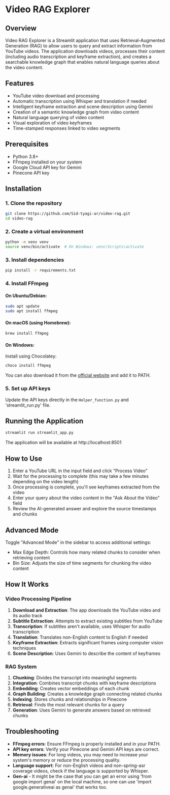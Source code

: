 # Video RAG Explorer

## Overview

Video RAG Explorer is a Streamlit application that uses Retrieval-Augmented Generation (RAG) to allow users to query and extract information from YouTube videos. The application downloads videos, processes their content (including audio transcription and keyframe extraction), and creates a searchable knowledge graph that enables natural language queries about the video content.

## Features

- YouTube video download and processing
- Automatic transcription using Whisper and translation if needed
- Intelligent keyframe extraction and scene description using Gemini
- Creation of a semantic knowledge graph from video content
- Natural language querying of video content
- Visual exploration of video keyframes
- Time-stamped responses linked to video segments

## Prerequisites

- Python 3.8+
- FFmpeg installed on your system
- Google Cloud API key for Gemini
- Pinecone API key

## Installation

### 1. Clone the repository

```bash
git clone https://github.com/Sid-tyagi-ar/video-rag.git
cd video-rag
```

### 2. Create a virtual environment

```bash
python -m venv venv
source venv/bin/activate  # On Windows: venv\Scripts\activate
```

### 3. Install dependencies

```bash
pip install -r requirements.txt
```

### 4. Install FFmpeg

#### On Ubuntu/Debian:
```bash
sudo apt update
sudo apt install ffmpeg
```

#### On macOS (using Homebrew):
```bash
brew install ffmpeg
```

#### On Windows:
Install using Chocolatey:
```bash
choco install ffmpeg
```
You can also download it from the [official website](https://ffmpeg.org/download.html) and add it to PATH.

### 5. Set up API keys

 Update the API keys directly in the `Helper_function.py`  and 'streamlit_run.py' file.

## Running the Application

```bash
streamlit run streamlit_app.py
```

The application will be available at http://localhost:8501

## How to Use

1. Enter a YouTube URL in the input field and click "Process Video"
2. Wait for the processing to complete (this may take a few minutes depending on the video length)
3. Once processing is complete, you'll see keyframes extracted from the video
4. Enter your query about the video content in the "Ask About the Video" field
5. Review the AI-generated answer and explore the source timestamps and chunks

## Advanced Mode

Toggle "Advanced Mode" in the sidebar to access additional settings:
- Max Edge Depth: Controls how many related chunks to consider when retrieving content
- Bin Size: Adjusts the size of time segments for chunking the video content

## How It Works

### Video Processing Pipeline

1. **Download and Extraction**: The app downloads the YouTube video and its audio track
2. **Subtitle Extraction**: Attempts to extract existing subtitles from YouTube
3. **Transcription**: If subtitles aren't available, uses Whisper for audio transcription
4. **Translation**: Translates non-English content to English if needed
5. **Keyframe Extraction**: Extracts significant frames using computer vision techniques
6. **Scene Description**: Uses Gemini to describe the content of keyframes

### RAG System

1. **Chunking**: Divides the transcript into meaningful segments
2. **Integration**: Combines transcript chunks with keyframe descriptions
3. **Embedding**: Creates vector embeddings of each chunk
4. **Graph Building**: Creates a knowledge graph connecting related chunks
5. **Indexing**: Stores chunks and relationships in Pinecone
6. **Retrieval**: Finds the most relevant chunks for a query
7. **Generation**: Uses Gemini to generate answers based on retrieved chunks

## Troubleshooting

- **FFmpeg errors**: Ensure FFmpeg is properly installed and in your PATH.
- **API key errors**: Verify your Pinecone and Gemini API keys are correct.
- **Memory issues**: For long videos, you may need to increase your system's memory or reduce the processing quality.
- **Language support**: For non-English videos and non-spring-asr coverage videos, check if the language is supported by Whisper.
- **Gen-ai** - It might be the case that you can get an error using 'from google import genai' on the local machine, so one can use 'import google.generativeai as genai' that works too.

